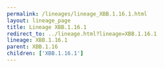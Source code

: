 ```yaml
---
permalink: /lineages/lineage_XBB.1.16.1.html
layout: lineage_page
title: Lineage XBB.1.16.1
redirect_to: ../lineage.html?lineage=XBB.1.16.1
lineage: XBB.1.16.1
parent: XBB.1.16
children: ['XBB.1.16.1']
---
```

